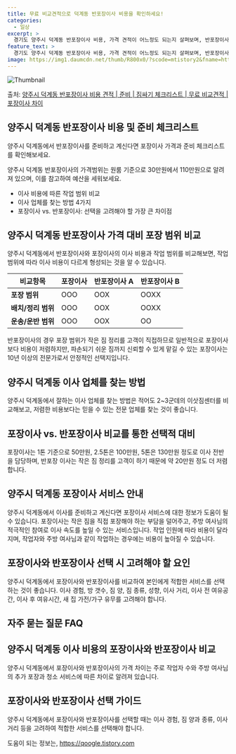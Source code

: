 ```yaml
---
title: 무료 비교견적으로 덕계동 반포장이사 비용을 확인하세요!
categories:
  - 일상
excerpt: >
  경기도 양주시 덕계동 반포장이사 비용, 가격 견적이 어느정도 되는지 살펴보며, 반포장이사를 준비함에 있어 짐싸기 준비 체크리스트가 무엇인지 보겠습니다. 마지막으로 포장이사와 차이점을 통해 무료 비교견적으로 어떤 것이 더 합리적인 선택인지 공유 드립니다.양주시 덕계동 포장이사 견적 샘플 보기 👈 클릭양주시 덕계동 포장이사 가격 살펴보기 👈 클릭양주시 덕계동 반포장이사 평균 이사 비용평수양주시 덕계동 평균 이사 비용원룸 이사9평 이하 (1톤)30만원~투룸/쓰리룸 이사16평 ~ 20평 (2.5톤)80만원~쓰리룸 이사21평 (5톤) ~110만원~우리집 무료 이사견적 받기 👈 클릭포장 vs 반포장: 선택 시 고려해야 할 가장 큰 차이점이사 방식 선택 시 고려해야 할 가장 큰 차이점은 작업 범위와 이사 비용 ..
feature_text: >
  경기도 양주시 덕계동 반포장이사 비용, 가격 견적이 어느정도 되는지 살펴보며, 반포장이사를 준비함에 있어 짐싸기 준비 체크리스트가 무엇인지 보겠습니다. 마지막으로 포장이사와 차이점을 통해 무료 비교견적으로 어떤 것이 더 합리적인 선택인지 공유 드립니다.양주시 덕계동 포장이사 견적 샘플 보기 👈 클릭양주시 덕계동 포장이사 가격 살펴보기 👈 클릭양주시 덕계동 반포장이사 평균 이사 비용평수양주시 덕계동 평균 이사 비용원룸 이사9평 이하 (1톤)30만원~투룸/쓰리룸 이사16평 ~ 20평 (2.5톤)80만원~쓰리룸 이사21평 (5톤) ~110만원~우리집 무료 이사견적 받기 👈 클릭포장 vs 반포장: 선택 시 고려해야 할 가장 큰 차이점이사 방식 선택 시 고려해야 할 가장 큰 차이점은 작업 범위와 이사 비용 ..
image: https://img1.daumcdn.net/thumb/R800x0/?scode=mtistory2&fname=https%3A%2F%2Fblog.kakaocdn.net%2Fdn%2FbWf2lf%2FbtsHbtz7t0Y%2FaMtsuj2EtQkYnPUDCz5QcK%2Fimg.webp
---
```


![Thumbnail](https://img1.daumcdn.net/thumb/R800x0/?scode=mtistory2&fname=https%3A%2F%2Fblog.kakaocdn.net%2Fdn%2FbWf2lf%2FbtsHbtz7t0Y%2FaMtsuj2EtQkYnPUDCz5QcK%2Fimg.webp)

<p>출처: <a href="https://qoogle.tistory.com/9188" rel="dofollow">양주시 덕계동 반포장이사 비용 견적 | 준비 | 짐싸기 체크리스트 | 무료 비교견적 | 포장이사 차이</a> </p>

## 양주시 덕계동 반포장이사 비용 및 준비 체크리스트

양주시 덕계동에서 반포장이사를 준비하고 계신다면 포장이사 가격과 준비 체크리스트를 확인해보세요.

양주시 덕계동 반포장이사의 가격범위는 원룸 기준으로 30만원에서 110만원으로 알려져 있으며, 이를 참고하여 예산을 세워보세요.

  * 이사 비용에 따른 작업 범위 비교
  * 이사 업체를 찾는 방법 4가지
  * 포장이사 vs. 반포장이사: 선택을 고려해야 할 가장 큰 차이점

## 양주시 덕계동 반포장이사 가격 대비 포장 범위 비교

양주시 덕계동에서 반포장이사와 포장이사의 이사 비용과 작업 범위를 비교해보면, 작업 범위에 따라 이사 비용이 다르게 형성되는 것을 알 수
있습니다.

**비교항목** | **포장이사** | **반포장이사 A** | **반포장이사 B**  
---|---|---|---  
**포장 범위** | OOO | OOX | OOXX  
**배치/정리 범위** | OOO | OOX | OOXX  
**운송/운반 범위** | OOO | OOX | OO  
  
반포장이사의 경우 포장 범위가 작은 짐 정리를 고객이 직접하므로 일반적으로 포장이사보다 비용이 저렴하지만, 파손되기 쉬운 짐까지 신뢰할 수
있게 맡길 수 있는 포장이사는 10년 이상의 전문가로서 안정적인 선택지입니다.

## 양주시 덕계동 이사 업체를 찾는 방법

양주시 덕계동에서 잘하는 이사 업체를 찾는 방법은 적어도 2~3군데의 이삿짐센터를 비교해보고, 저렴한 비용보다는 믿을 수 있는 전문 업체를
찾는 것이 좋습니다.

## 포장이사 vs. 반포장이사 비교를 통한 선택적 대비

포장이사는 1톤 기준으로 50만원, 2.5톤은 100만원, 5톤은 130만원 정도로 이사 전반을 담당하며, 반포장 이사는 작은 짐 정리를
고객이 하기 때문에 약 20만원 정도 더 저렴합니다.



## 양주시 덕계동 포장이사 서비스 안내

양주시 덕계동에서 이사를 준비하고 계신다면 포장이사 서비스에 대한 정보가 도움이 될 수 있습니다. 포장이사는 작은 짐을 직접 포장해야 하는
부담을 덜어주고, 주방 여사님의 적극적인 참여로 이사 속도를 높일 수 있는 서비스입니다. 작업 인원에 따라 비용이 달라지며, 작업자와 주방
여사님과 같이 작업하는 경우에는 비용이 높아질 수 있습니다.

## 포장이사와 반포장이사 선택 시 고려해야 할 요인

양주시 덕계동에서 포장이사와 반포장이사를 비교하여 본인에게 적합한 서비스를 선택하는 것이 좋습니다. 이사 경험, 방 갯수, 짐 양, 짐
종류, 성향, 이사 거리, 이사 전 여유공간, 이사 후 여유시간, 새 집 가전/가구 유무를 고려해야 합니다.

## 자주 묻는 질문 FAQ

## 양주시 덕계동 이사 비용의 포장이사와 반포장이사 비교

양주시 덕계동에서 포장이사와 반포장이사의 가격 차이는 주로 작업자 수와 주방 여사님의 추가 포장과 청소 서비스에 따른 차이로 알려져
있습니다.

## 포장이사와 반포장이사 선택 가이드

양주시 덕계동에서 포장이사와 반포장이사를 선택할 때는 이사 경험, 짐 양과 종류, 이사 거리 등을 고려하여 적합한 서비스를 선택해야 합니다.



 

도움이 되는 정보는, <a href="https://qoogle.tistory.com" rel="dofollow">https://qoogle.tistory.com</a>


